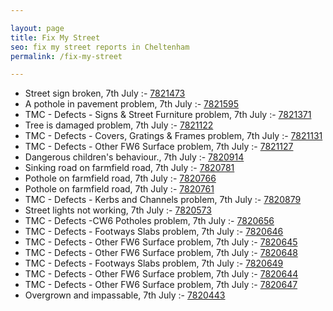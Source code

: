 ```yaml
---

layout: page
title: Fix My Street
seo: fix my street reports in Cheltenham
permalink: /fix-my-street

---
```


<!-- fix_marker starts -->

- Street sign broken, 7th July :- [7821473](https://www.fixmystreet.com/report/7821473)
- A pothole in pavement problem, 7th July :- [7821595](https://www.fixmystreet.com/report/7821595)
- TMC - Defects - Signs & Street Furniture problem, 7th July :- [7821371](https://www.fixmystreet.com/report/7821371)
- Tree is damaged problem, 7th July :- [7821122](https://www.fixmystreet.com/report/7821122)
- TMC - Defects - Covers, Gratings & Frames problem, 7th July :- [7821131](https://www.fixmystreet.com/report/7821131)
- TMC - Defects - Other FW6  Surface problem, 7th July :- [7821127](https://www.fixmystreet.com/report/7821127)
- Dangerous children's behaviour., 7th July :- [7820914](https://www.fixmystreet.com/report/7820914)
- Sinking road on farmfield road, 7th July :- [7820781](https://www.fixmystreet.com/report/7820781)
- Pothole on farmfield road, 7th July :- [7820766](https://www.fixmystreet.com/report/7820766)
- Pothole on farmfield road, 7th July :- [7820761](https://www.fixmystreet.com/report/7820761)
- TMC - Defects - Kerbs and Channels problem, 7th July :- [7820879](https://www.fixmystreet.com/report/7820879)
- Street lights not working, 7th July :- [7820573](https://www.fixmystreet.com/report/7820573)
- TMC - Defects -CW6 Potholes  problem, 7th July :- [7820656](https://www.fixmystreet.com/report/7820656)
- TMC - Defects - Footways Slabs problem, 7th July :- [7820646](https://www.fixmystreet.com/report/7820646)
- TMC - Defects - Other FW6  Surface problem, 7th July :- [7820645](https://www.fixmystreet.com/report/7820645)
- TMC - Defects - Other FW6  Surface problem, 7th July :- [7820648](https://www.fixmystreet.com/report/7820648)
- TMC - Defects - Footways Slabs problem, 7th July :- [7820649](https://www.fixmystreet.com/report/7820649)
- TMC - Defects - Other FW6  Surface problem, 7th July :- [7820644](https://www.fixmystreet.com/report/7820644)
- TMC - Defects - Other FW6  Surface problem, 7th July :- [7820647](https://www.fixmystreet.com/report/7820647)
- Overgrown and impassable, 7th July :- [7820443](https://www.fixmystreet.com/report/7820443)

<!-- fix_marker ends -->